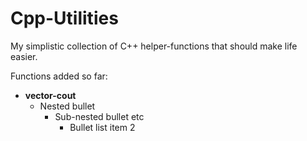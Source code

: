# Cpp-Utilities

My simplistic collection of C++ helper-functions that should make life easier.

Functions added so far:

* **vector-cout**
  * Nested bullet
    * Sub-nested bullet etc
      * Bullet list item 2
